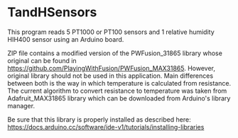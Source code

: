 # TandHSensors
This program reads 5 PT1000 or PT100 sensors and 1 relative humidity HIH400 
sensor using an Arduino board.

ZIP file contains a modified version of the PWFusion_31865 library whose 
original can be found in https://github.com/PlayingWithFusion/PWFusion_MAX31865.
However, original library should not be used in this application. Main 
differences between both is the way in which temperature is calculated from 
resistance. The current algorithm to convert resistance to temperature was taken 
from Adafruit_MAX31865 library which can be downloaded from Arduino's library
manager.

Be sure that this library is properly installed as described here: 
https://docs.arduino.cc/software/ide-v1/tutorials/installing-libraries

